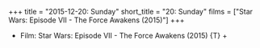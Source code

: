 +++
title = "2015-12-20: Sunday"
short_title = "20: Sunday"
films = ["Star Wars: Episode VII - The Force Awakens (2015)"]
+++


* Film: Star Wars: Episode VII - The Force Awakens (2015) {T} +
